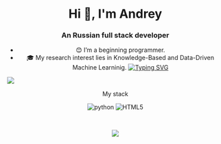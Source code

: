 <center>
<h1 align="center">Hi 👋, I'm Andrey</h1>
<h3 align="center">An Russian full stack developer</h3>

- 😊 I’m a beginning programmer.
- 🎓 My research interest lies in Knowledge-Based and Data-Driven Machine Learninig.
 [![Typing SVG](https://readme-typing-svg.herokuapp.com?color=%2336BCF7&lines=Im+curently+working+on+this+page)](https://git.io/typing-svg)

<a href="">
  <img align="left" src="https://github-readme-stats.vercel.app/api?username=AndreyGladchenko&count_private=true&show_icons=true" />
</a>

<br>

<p align="center">
My stack
 
![python](https://img.shields.io/badge/-python-grey?style=for-the-badge&logo=python&logoColor=white&labelColor=5539cc)
![HTML5](https://img.shields.io/badge/html%205-grey?style=for-the-badge&logo=html5&logoColor=white&labelColor=5539cc)
</p>

</br>
<p align="left">
<a href="">

  ![](https://komarev.com/ghpvc/?username=AndreyGladchenko&color=blueviolet)

</a>
</p>

<!--
[![Hits](https://hits.sh/github.com/AndreyGladchenko/hits.svg)](https://hits.sh/github.com/AndreyGladchenko/hits/)
**AndreyGladchenko/AndreyGladchenko** is a ✨ _special_ ✨ repository because its `README.md` (this file) appears on your GitHub profile.

Here are some ideas to get you started:

- 🔭 I’m currently working on ...
- 🌱 I’m currently learning ...
- 👯 I’m looking to collaborate on ...
- 🤔 I’m looking for help with ...
- 💬 Ask me about ...
- 📫 How to reach me: ...
- 😄 Pronouns: ...
- ⚡ Fun fact: ...
https://habr.com/ru/articles/649363/
https://docs.github.com/ru/get-started/writing-on-github/getting-started-with-writing-and-formatting-on-github/quickstart-for-writing-on-github
-->

